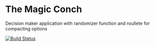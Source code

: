 # The Magic Conch

Decision maker application with randomizer function and roullete for compacting options

[![Build Status](https://travis-ci.org/code-verse/magic-conch.svg?branch=master)](https://travis-ci.org/code-verse/magic-conch)
